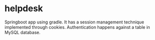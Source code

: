 # helpdesk
Springboot app using gradle. It has a session management technique implemented through cookies. Authentication happens against a table in MySQL database.
